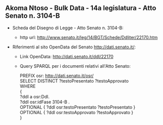 ## Akoma Ntoso - Bulk Data - 14a legislatura - Atto Senato n. 3104-B ##

* Scheda del Disegno di Legge - Atto Senato n. 3104-B:
	* http url: http://www.senato.it/leg/14/BGT/Schede/Ddliter/22170.htm

* Riferimenti al sito OpenData del Senato http://dati.senato.it/:
	* Link OpenData: http://dati.senato.it/ddl/22170
	* Query SPARQL per i documenti relativi all'Atto Senato:

        PREFIX osr: <http://dati.senato.it/osr/>  
		SELECT DISTINCT ?testoPresentato ?testoApprovato  
		WHERE  
		{  
		    ?ddl a osr:Ddl.  
		    ?ddl osr:idFase 3104-B .  
		    OPTIONAL { ?ddl osr:testoPresentato ?testoPresentato }  
		    OPTIONAL { ?ddl osr:testoApprovato ?testoApprovato }  
		}
		